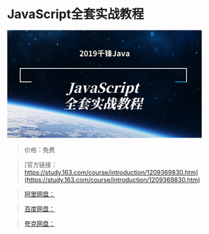 # JavaScript全套实战教程

![img](../../../assets/study163/free/7af93e246dbe485bb0c0e1b1b05bcf07.png)

> 价格：免费

> [官方链接：https://study.163.com/course/introduction/1209369830.htm](https://study.163.com/course/introduction/1209369830.htm)

> [阿里网盘：]()

> [百度网盘：]()

> [夸克网盘：]()
